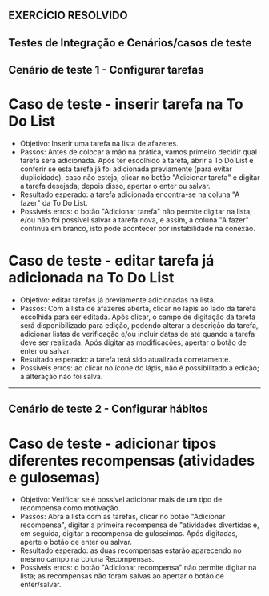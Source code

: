 ##       EXERCÍCIO RESOLVIDO       ##
## Testes de Integração e Cenários/casos de teste

## Cenário de teste 1 - Configurar tarefas
# Caso de teste - inserir tarefa na To Do List
* Objetivo: Inserir uma tarefa na lista de afazeres.
* Passos: Antes de colocar a mão na prática, vamos primeiro decidir qual tarefa será adicionada. Após ter escolhido a tarefa, abrir a To Do List e conferir se esta tarefa já foi adicionada previamente (para evitar duplicidade), caso não esteja, clicar no botão "Adicionar tarefa" e digitar a tarefa desejada, depois disso, apertar o enter ou salvar.
* Resultado esperado: a tarefa adicionada encontra-se na coluna "A fazer" da To Do List. 
* Possiveis erros: o botão "Adicionar tarefa" não permite digitar na lista; e/ou não foi possível salvar a tarefa nova, e assim, a coluna "A fazer" continua em branco, isto pode acontecer por instabilidade na conexão.

# Caso de teste - editar tarefa já adicionada na To Do List
* Objetivo: editar tarefas já previamente adicionadas na lista.
* Passos: Com a lista de afazeres aberta, clicar no lápis ao lado da tarefa escolhida para ser editada. Após clicar, o campo de digitação da tarefa será disponibilizado para edição, podendo alterar a descrição da tarefa, adicionar listas de verificação e/ou incluir datas de até quando a tarefa deve ser realizada. Após digitar as modificações, apertar o botão de enter ou salvar.
* Resultado esperado: a tarefa terá sido atualizada corretamente.
* Possíveis erros: ao clicar no ícone do lápis, não é possibilitado a edição; a alteração não foi salva.


------------
## Cenário de teste 2 - Configurar hábitos
# Caso de teste - adicionar tipos diferentes recompensas (atividades e gulosemas)
* Objetivo: Verificar se é possível adicionar mais de um tipo de recompensa como motivação.
* Passos: Abra a lista com as tarefas, clicar no botão "Adicionar recompensa", digitar a primeira recompensa de "atividades divertidas e, em seguida, digitar a recompensa de guloseimas. Após digitadas, aperte o botão de enter ou salvar.
* Resultado esperado: as duas recompensas estarão aparecendo no mesmo campo na coluna Recompensas.
* Possíveis erros: o botão "Adicionar recompensa" não permite digitar na lista; as recompensas não foram salvas ao apertar o botão de enter/salvar.